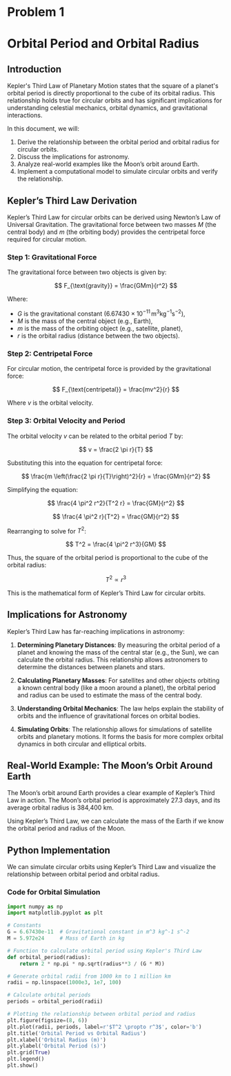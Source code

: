 # Problem 1
# Orbital Period and Orbital Radius

## Introduction

Kepler's Third Law of Planetary Motion states that the square of a planet's orbital period is directly proportional to the cube of its orbital radius. This relationship holds true for circular orbits and has significant implications for understanding celestial mechanics, orbital dynamics, and gravitational interactions.

In this document, we will:
1. Derive the relationship between the orbital period and orbital radius for circular orbits.
2. Discuss the implications for astronomy.
3. Analyze real-world examples like the Moon’s orbit around Earth.
4. Implement a computational model to simulate circular orbits and verify the relationship.

## Kepler’s Third Law Derivation

Kepler’s Third Law for circular orbits can be derived using Newton’s Law of Universal Gravitation. The gravitational force between two masses $M$ (the central body) and $m$ (the orbiting body) provides the centripetal force required for circular motion.

### Step 1: Gravitational Force
The gravitational force between two objects is given by:

$$
F_{\text{gravity}} = \frac{GMm}{r^2}
$$

Where:
- $G$ is the gravitational constant ($6.67430 \times 10^{-11} \, \text{m}^3 \text{kg}^{-1} \text{s}^{-2}$),
- $M$ is the mass of the central object (e.g., Earth),
- $m$ is the mass of the orbiting object (e.g., satellite, planet),
- $r$ is the orbital radius (distance between the two objects).

### Step 2: Centripetal Force
For circular motion, the centripetal force is provided by the gravitational force:

$$
F_{\text{centripetal}} = \frac{mv^2}{r}
$$

Where $v$ is the orbital velocity.

### Step 3: Orbital Velocity and Period
The orbital velocity $v$ can be related to the orbital period $T$ by:

$$
v = \frac{2 \pi r}{T}
$$

Substituting this into the equation for centripetal force:

$$
\frac{m \left(\frac{2 \pi r}{T}\right)^2}{r} = \frac{GMm}{r^2}
$$

Simplifying the equation:

$$
\frac{4 \pi^2 r^2}{T^2 r} = \frac{GM}{r^2}
$$

$$
\frac{4 \pi^2 r}{T^2} = \frac{GM}{r^2}
$$

Rearranging to solve for $T^2$:

$$
T^2 = \frac{4 \pi^2 r^3}{GM}
$$

Thus, the square of the orbital period is proportional to the cube of the orbital radius:

$$
T^2 \propto r^3
$$

This is the mathematical form of Kepler’s Third Law for circular orbits.

## Implications for Astronomy

Kepler’s Third Law has far-reaching implications in astronomy:

1. **Determining Planetary Distances**: By measuring the orbital period of a planet and knowing the mass of the central star (e.g., the Sun), we can calculate the orbital radius. This relationship allows astronomers to determine the distances between planets and stars.
   
2. **Calculating Planetary Masses**: For satellites and other objects orbiting a known central body (like a moon around a planet), the orbital period and radius can be used to estimate the mass of the central body.
   
3. **Understanding Orbital Mechanics**: The law helps explain the stability of orbits and the influence of gravitational forces on orbital bodies.

4. **Simulating Orbits**: The relationship allows for simulations of satellite orbits and planetary motions. It forms the basis for more complex orbital dynamics in both circular and elliptical orbits.

## Real-World Example: The Moon’s Orbit Around Earth

The Moon’s orbit around Earth provides a clear example of Kepler’s Third Law in action. The Moon’s orbital period is approximately 27.3 days, and its average orbital radius is 384,400 km.

Using Kepler’s Third Law, we can calculate the mass of the Earth if we know the orbital period and radius of the Moon.

## Python Implementation

We can simulate circular orbits using Kepler’s Third Law and visualize the relationship between orbital period and orbital radius.

### Code for Orbital Simulation

```python
import numpy as np
import matplotlib.pyplot as plt

# Constants
G = 6.67430e-11  # Gravitational constant in m^3 kg^-1 s^-2
M = 5.972e24     # Mass of Earth in kg

# Function to calculate orbital period using Kepler's Third Law
def orbital_period(radius):
    return 2 * np.pi * np.sqrt(radius**3 / (G * M))

# Generate orbital radii from 1000 km to 1 million km
radii = np.linspace(1000e3, 1e7, 100)

# Calculate orbital periods
periods = orbital_period(radii)

# Plotting the relationship between orbital period and radius
plt.figure(figsize=(8, 6))
plt.plot(radii, periods, label=r'$T^2 \propto r^3$', color='b')
plt.title('Orbital Period vs Orbital Radius')
plt.xlabel('Orbital Radius (m)')
plt.ylabel('Orbital Period (s)')
plt.grid(True)
plt.legend()
plt.show()
